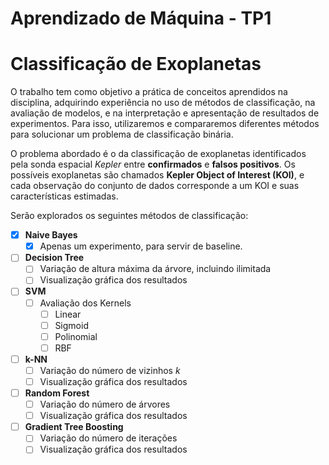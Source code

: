 # Aprendizado de Máquina - TP1
# Classificação de Exoplanetas

O trabalho tem como objetivo a prática de conceitos aprendidos na disciplina, adquirindo experiência no uso de métodos de classificação, na avaliação de modelos, e na interpretação e apresentação de resultados de experimentos. Para isso, utilizaremos e compararemos diferentes métodos para solucionar um problema de classificação binária.  

O problema abordado é o da classificação de exoplanetas identificados pela sonda espacial *Kepler* entre **confirmados** e **falsos positivos**. Os possíveis exoplanetas são chamados **Kepler Object of Interest (KOI)**, e cada observação do conjunto de dados corresponde a um KOI e suas características estimadas.

Serão explorados os seguintes métodos de classificação:
- [x] **Naive Bayes**
    - [x] Apenas um experimento, para servir de baseline.
- [ ] **Decision Tree**
    - [ ] Variação de altura máxima da árvore, incluindo ilimitada
    - [ ] Visualização gráfica dos resultados
- [ ] **SVM**
    - [ ] Avaliação dos Kernels
        - [ ] Linear
        - [ ] Sigmoid
        - [ ] Polinomial
        - [ ] RBF
- [ ] **k-NN**
    - [ ] Variação do número de vizinhos *k*
    - [ ] Visualização gráfica dos resultados
- [ ] **Random Forest**
    - [ ] Variação do número de árvores
    - [ ] Visualização gráfica dos resultados
- [ ] **Gradient Tree Boosting**
    - [ ] Variação do número de iterações
    - [ ] Visualização gráfica dos resultados
